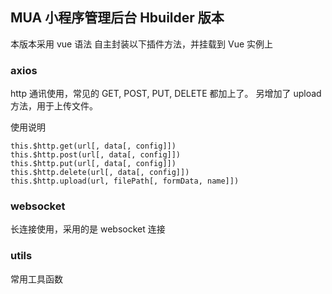 ## MUA 小程序管理后台 Hbuilder 版本

本版本采用 vue 语法
自主封装以下插件方法，并挂载到 Vue 实例上
### axios
http 通讯使用，常见的 GET, POST, PUT, DELETE 都加上了。
另增加了 upload 方法，用于上传文件。

使用说明
```
this.$http.get(url[, data[, config]])
this.$http.post(url[, data[, config]])
this.$http.put(url[, data[, config]])
this.$http.delete(url[, data[, config]])
this.$http.upload(url, filePath[, formData, name]])
```

### websocket
长连接使用，采用的是 websocket 连接

### utils
常用工具函数
